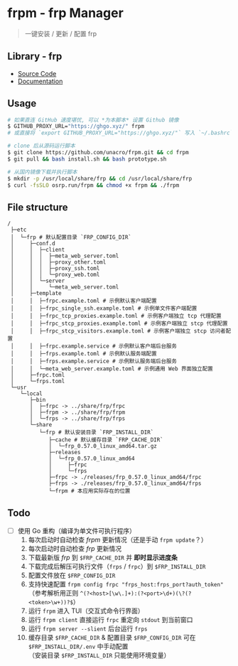 # frpm - frp Manager

> 一键安装 / 更新 / 配置 frp

## Library - frp

- [Source Code](https://github.com/fatedier/frp)
- [Documentation](https://gofrp.org/)

## Usage

```bash
# 如果直连 GitHub 速度堪忧, 可以 *为本脚本* 设置 Github 镜像
$ GITHUB_PROXY_URL="https://ghgo.xyz/" frpm
# 或直接将 `export GITHUB_PROXY_URL="https://ghgo.xyz/"` 写入 `~/.bashrc`

# clone 后从源码运行脚本
$ git clone https://github.com/unacro/frpm.git && cd frpm
$ git pull && bash install.sh && bash prototype.sh

# 从国内镜像下载并执行脚本
$ mkdir -p /usr/local/share/frp && cd /usr/local/share/frp
$ curl -fsSLO osrp.run/frpm && chmod +x frpm && ./frpm
```

## File structure

```goat
/
 ├─etc
 │  └─frp # 默认配置目录 `FRP_CONFIG_DIR`
 │     ├─conf.d
 │     │  ├─client
 │     │  │  ├─meta_web_server.toml
 │     │  │  ├─proxy_other.toml
 │     │  │  ├─proxy_ssh.toml
 │     │  │  └─proxy_web.toml
 │     │  └─server
 │     │     └─meta_web_server.toml
 │     ├─template
 │     │  ├─frpc.example.toml # 示例默认客户端配置
 │     │  ├─frpc_single_ssh.example.toml # 示例单文件客户端配置
 │     │  ├─frpc_tcp_proxies.example.toml # 示例客户端独立 tcp 代理配置
 │     │  ├─frpc_stcp_proxies.example.toml # 示例客户端独立 stcp 代理配置
 │     │  ├─frpc_stcp_visitors.example.toml # 示例客户端独立 stcp 访问者配置
 │     │  ├─frpc.example.service # 示例默认客户端后台服务
 │     │  ├─frps.example.toml # 示例默认服务端配置
 │     │  ├─frps.example.service # 示例默认服务端后台服务
 │     │  └─meta_web_server.example.toml # 示例通用 Web 界面独立配置
 │     ├─frpc.toml
 │     └─frps.toml
 └─usr
    └─local
       ├─bin
       │  ├─frpc -> ../share/frp/frpc
       │  ├─frpm -> ../share/frp/frpm
       │  └─frps -> ../share/frp/frps
       └─share
          └─frp # 默认安装目录 `FRP_INSTALL_DIR`
             ├─cache # 默认缓存目录 `FRP_CACHE_DIR`
             │  └─frp_0.57.0_linux_amd64.tar.gz
             ├─releases
             │  └─frp_0.57.0_linux_amd64
             │     ├─frpc
             │     └─frps
             ├─frpc -> ./releases/frp_0.57.0_linux_amd64/frpc
             ├─frps -> ./releases/frp_0.57.0_linux_amd64/frps
             └─frpm # 本应用实际存在的位置
```

## Todo

- [ ] 使用 Go 重构（编译为单文件可执行程序）
   1. 每次启动时自动检查 _frpm_ 更新情况（还是手动 `frpm update`？）
   2. 每次启动时自动检查 _frp_ 更新情况
   3. 下载最新版 _frp_ 到 `$FRP_CACHE_DIR` 并 **即时显示进度条**
   4. 下载完成后解压可执行文件（`frps` / `frpc`）到 `$FRP_INSTALL_DIR`
   5. 配置文件放在 `$FRP_CONFIG_DIR`
   6. 支持快速配置 `frpm config frpc "frps_host:frps_port?auth_token"`\
      （参考解析用正则 `^(?<host>[\w\.]+):(?<port>\d+)(\?(?<token>\w+))?$`）
   7. 运行 `frpm` 进入 TUI（交互式命令行界面）
   8. 运行 `frpm client` 直接运行 `frpc` 重定向 `stdout` 到当前窗口
   9. 运行 `frpm server --slient` 后台运行 `frps`
   10. 缓存目录 `$FRP_CACHE_DIR` & 配置目录 `$FRP_CONFIG_DIR` 可在 `$FRP_INSTALL_DIR/.env` 中手动配置\
      （安装目录 `$FRP_INSTALL_DIR` 只能使用环境变量）
